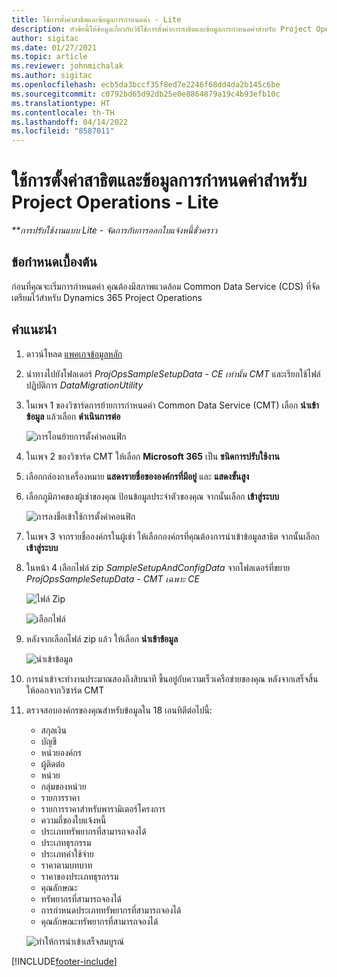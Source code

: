```yaml
---
title: ใช้การตั้งค่าสาธิตและข้อมูลการกำหนดค่า - Lite
description: หัวข้อนี้ให้ข้อมูลเกี่ยวกับวิธีใช้การตั้งค่าการสาธิตและข้อมูลการกำหนดค่าสำหรับ Project Operations
author: sigitac
ms.date: 01/27/2021
ms.topic: article
ms.reviewer: johnmichalak
ms.author: sigitac
ms.openlocfilehash: ecb5da3bccf35f8ed7e2246f68dd4da2b145c6be
ms.sourcegitcommit: c0792bd65d92db25e0e8864879a19c4b93efb10c
ms.translationtype: HT
ms.contentlocale: th-TH
ms.lasthandoff: 04/14/2022
ms.locfileid: "8587011"
---
```

# <a name="apply-demo-setup-and-configuration-data-for-project-operations---lite"></a>ใช้การตั้งค่าสาธิตและข้อมูลการกำหนดค่าสำหรับ Project Operations - Lite 

_**การปรับใช้งานแบบ Lite - จัดการกับการออกใบแจ้งหนี้ชั่วคราว_



## <a name="prerequisites"></a>ข้อกำหนดเบื้องต้น

ก่อนที่คุณจะเริ่มการกำหนดค่า คุณต้องมีสภาพแวดล้อม Common Data Service (CDS) ที่จัดเตรียมไว้สำหรับ Dynamics 365 Project Operations


## <a name="instructions"></a>คำแนะนำ

1. ดาวน์โหลด [แพคเกจข้อมูลหลัก](https://download.microsoft.com/download/3/4/1/341bf279-a64f-4baa-af31-ce624859b518/ProjOpsSampleSetupData-%20CE%20only.zip) 
2. นำทางไปยังโฟลเดอร์ *ProjOpsSampleSetupData - CE เท่านั้น CMT* และเรียกใช้ไฟล์ปฏิบัติการ *DataMigrationUtility*
3. ในเพจ 1 ของวิซาร์ดการย้ายการกำหนดค่า Common Data Service (CMT) เลือก **นำเข้าข้อมูล** แล้วเลือก **ดำเนินการต่อ**

    ![การโอนย้ายการตั้งค่าคอนฟิก](./media/1ConfigurationMigration.png)

4. ในเพจ 2 ของวิซาร์ด CMT ให้เลือก **Microsoft 365** เป็น **ชนิดการปรับใช้งาน**
5. เลือกกล่องกาเครื่องหมาย **แสดงรายชื่อขององค์กรที่มีอยู่** และ **แสดงขั้นสูง**
6. เลือกภูมิภาคของผู้เช่าของคุณ ป้อนข้อมูลประจำตัวของคุณ จากนั้นเลือก **เข้าสู่ระบบ**

   ![การลงชื่อเข้าใช้การตั้งค่าคอนฟิก](./media/2ConfigurationSignin.png)

7. ในเพจ 3 จากรายชื่อองค์กรในผู้เช่า ให้เลือกองค์กรที่คุณต้องการนำเข้าข้อมูลสาธิต จากนั้นเลือก **เข้าสู่ระบบ**
8. ในหน้า 4 เลือกไฟล์ zip *SampleSetupAndConfigData* จากโฟลเดอร์ที่ขยาย *ProjOpsSampleSetupData - CMT เฉพาะ CE*

   ![ไฟล์ Zip](./media/3ZipFile.png)

   ![เลือกไฟล์](./media/4SelectAFile.png)

9. หลังจากเลือกไฟล์ zip แล้ว ให้เลือก **นำเข้าข้อมูล**

   ![นำเข้าข้อมูล](./media/5ImportData.png)

10. การนำเข้าจะทำงานประมาณสองถึงสิบนาที ขึ้นอยู่กับความเร็วเครือข่ายของคุณ หลังจากเสร็จสิ้น ให้ออกจากวิซาร์ด CMT 
11. ตรวจสอบองค์กรของคุณสำหรับข้อมูลใน 18 เอนทิตีต่อไปนี้:

    -   สกุลเงิน
    -   บัญชี
    -   หน่วยองค์กร
    -   ผู้ติดต่อ
    -   หน่วย
    -   กลุ่มของหน่วย
    -   รายการราคา
    -   รายการราคาสำหรับพารามิเตอร์โครงการ 
    -   ความถี่ของใบแจ้งหนี้
    -   ประเภททรัพยากรที่สามารถจองได้
    -   ประเภทธุรกรรม
    -   ประเภทค่าใช้จ่าย
    -   ราคาตามบทบาท
    -   ราคาของประเภทธุรกรรม
    -   คุณลักษณะ
    -   ทรัพยากรที่สามารถจองได้
    -   การกำหนดประเภททรัพยากรที่สามารถจองได้
    -   คุณลักษณะทรัพยากรที่สามารถจองได้

    ![ทำให้การนำเข้าเสร็จสมบูรณ์](./media/6CompleteImport.png)


[!INCLUDE[footer-include](../includes/footer-banner.md)]
